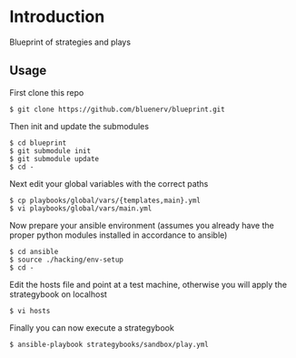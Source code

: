 # Introduction

Blueprint of strategies and plays

## Usage

First clone this repo

    $ git clone https://github.com/bluenerv/blueprint.git

Then init and update the submodules

    $ cd blueprint
    $ git submodule init
    $ git submodule update
    $ cd -

Next edit your global variables with the correct paths

    $ cp playbooks/global/vars/{templates,main}.yml
    $ vi playbooks/global/vars/main.yml

Now prepare your ansible environment (assumes you already have the proper python modules installed in accordance to ansible)

    $ cd ansible
    $ source ./hacking/env-setup
    $ cd -

Edit the hosts file and point at a test machine, otherwise you will apply the strategybook on localhost

    $ vi hosts

Finally you can now execute a strategybook

    $ ansible-playbook strategybooks/sandbox/play.yml
